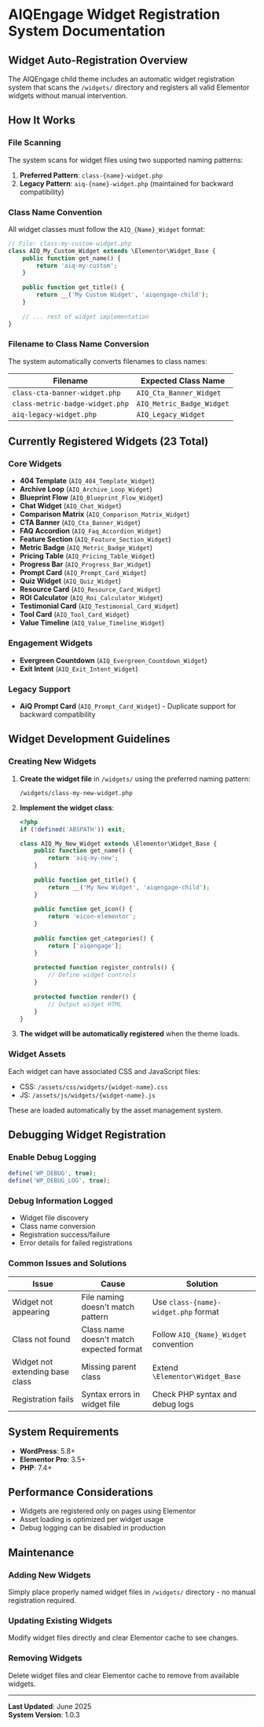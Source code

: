 # AIQEngage Widget Registration System Documentation

## Widget Auto-Registration Overview

The AIQEngage child theme includes an automatic widget registration system that scans the `/widgets/` directory and registers all valid Elementor widgets without manual intervention.

## How It Works

### File Scanning
The system scans for widget files using two supported naming patterns:

1. **Preferred Pattern**: `class-{name}-widget.php`
2. **Legacy Pattern**: `aiq-{name}-widget.php` (maintained for backward compatibility)

### Class Name Convention
All widget classes must follow the `AIQ_{Name}_Widget` format:

```php
// File: class-my-custom-widget.php
class AIQ_My_Custom_Widget extends \Elementor\Widget_Base {
    public function get_name() {
        return 'aiq-my-custom';
    }
    
    public function get_title() {
        return __('My Custom Widget', 'aiqengage-child');
    }
    
    // ... rest of widget implementation
}
```

### Filename to Class Name Conversion

The system automatically converts filenames to class names:

| Filename | Expected Class Name |
|----------|-------------------|
| `class-cta-banner-widget.php` | `AIQ_Cta_Banner_Widget` |
| `class-metric-badge-widget.php` | `AIQ_Metric_Badge_Widget` |
| `aiq-legacy-widget.php` | `AIQ_Legacy_Widget` |

## Currently Registered Widgets (23 Total)

### Core Widgets
- **404 Template** (`AIQ_404_Template_Widget`)
- **Archive Loop** (`AIQ_Archive_Loop_Widget`)
- **Blueprint Flow** (`AIQ_Blueprint_Flow_Widget`)
- **Chat Widget** (`AIQ_Chat_Widget`)
- **Comparison Matrix** (`AIQ_Comparison_Matrix_Widget`)
- **CTA Banner** (`AIQ_Cta_Banner_Widget`)
- **FAQ Accordion** (`AIQ_Faq_Accordion_Widget`)
- **Feature Section** (`AIQ_Feature_Section_Widget`)
- **Metric Badge** (`AIQ_Metric_Badge_Widget`)
- **Pricing Table** (`AIQ_Pricing_Table_Widget`)
- **Progress Bar** (`AIQ_Progress_Bar_Widget`)
- **Prompt Card** (`AIQ_Prompt_Card_Widget`)
- **Quiz Widget** (`AIQ_Quiz_Widget`)
- **Resource Card** (`AIQ_Resource_Card_Widget`)
- **ROI Calculator** (`AIQ_Roi_Calculator_Widget`)
- **Testimonial Card** (`AIQ_Testimonial_Card_Widget`)
- **Tool Card** (`AIQ_Tool_Card_Widget`)
- **Value Timeline** (`AIQ_Value_Timeline_Widget`)

### Engagement Widgets
- **Evergreen Countdown** (`AIQ_Evergreen_Countdown_Widget`)
- **Exit Intent** (`AIQ_Exit_Intent_Widget`)

### Legacy Support
- **AiQ Prompt Card** (`AIQ_Prompt_Card_Widget`) - Duplicate support for backward compatibility

## Widget Development Guidelines

### Creating New Widgets

1. **Create the widget file** in `/widgets/` using the preferred naming pattern:
   ```
   /widgets/class-my-new-widget.php
   ```

2. **Implement the widget class**:
   ```php
   <?php
   if (!defined('ABSPATH')) exit;
   
   class AIQ_My_New_Widget extends \Elementor\Widget_Base {
       public function get_name() {
           return 'aiq-my-new';
       }
       
       public function get_title() {
           return __('My New Widget', 'aiqengage-child');
       }
       
       public function get_icon() {
           return 'eicon-elementor';
       }
       
       public function get_categories() {
           return ['aiqengage'];
       }
       
       protected function register_controls() {
           // Define widget controls
       }
       
       protected function render() {
           // Output widget HTML
       }
   }
   ```

3. **The widget will be automatically registered** when the theme loads.

### Widget Assets
Each widget can have associated CSS and JavaScript files:
- CSS: `/assets/css/widgets/{widget-name}.css`
- JS: `/assets/js/widgets/{widget-name}.js`

These are loaded automatically by the asset management system.

## Debugging Widget Registration

### Enable Debug Logging
```php
define('WP_DEBUG', true);
define('WP_DEBUG_LOG', true);
```

### Debug Information Logged
- Widget file discovery
- Class name conversion
- Registration success/failure
- Error details for failed registrations

### Common Issues and Solutions

| Issue | Cause | Solution |
|-------|-------|----------|
| Widget not appearing | File naming doesn't match pattern | Use `class-{name}-widget.php` format |
| Class not found | Class name doesn't match expected format | Follow `AIQ_{Name}_Widget` convention |
| Widget not extending base class | Missing parent class | Extend `\Elementor\Widget_Base` |
| Registration fails | Syntax errors in widget file | Check PHP syntax and debug logs |

## System Requirements

- **WordPress**: 5.8+
- **Elementor Pro**: 3.5+
- **PHP**: 7.4+

## Performance Considerations

- Widgets are registered only on pages using Elementor
- Asset loading is optimized per widget usage
- Debug logging can be disabled in production

## Maintenance

### Adding New Widgets
Simply place properly named widget files in `/widgets/` directory - no manual registration required.

### Updating Existing Widgets
Modify widget files directly and clear Elementor cache to see changes.

### Removing Widgets
Delete widget files and clear Elementor cache to remove from available widgets.

---

**Last Updated**: June 2025  
**System Version**: 1.0.3
